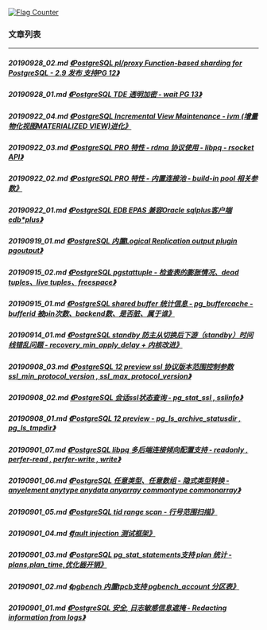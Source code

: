 <a rel="nofollow" href="http://info.flagcounter.com/h9V1"  ><img src="http://s03.flagcounter.com/count/h9V1/bg_FFFFFF/txt_000000/border_CCCCCC/columns_2/maxflags_12/viewers_0/labels_0/pageviews_0/flags_0/"  alt="Flag Counter"  border="0"  ></a>  
  
### 文章列表  
----  
##### 20190928_02.md   [《PostgreSQL pl/proxy Function-based sharding for PostgreSQL - 2.9 发布 支持PG 12》](20190928_02.md)  
##### 20190928_01.md   [《PostgreSQL TDE 透明加密 - wait PG 13》](20190928_01.md)  
##### 20190922_04.md   [《PostgreSQL Incremental View Maintenance - ivm (增量物化视图MATERIALIZED VIEW)进化》](20190922_04.md)  
##### 20190922_03.md   [《PostgreSQL PRO 特性 - rdma 协议使用 - libpq - rsocket API》](20190922_03.md)  
##### 20190922_02.md   [《PostgreSQL PRO 特性 - 内置连接池 - build-in pool 相关参数》](20190922_02.md)  
##### 20190922_01.md   [《PostgreSQL EDB EPAS 兼容Oracle sqlplus客户端edb\*plus》](20190922_01.md)  
##### 20190919_01.md   [《PostgreSQL 内置Logical Replication output plugin pgoutput》](20190919_01.md)  
##### 20190915_02.md   [《PostgreSQL pgstattuple - 检查表的膨胀情况、dead tuples、live tuples、freespace》](20190915_02.md)  
##### 20190915_01.md   [《PostgreSQL shared buffer 统计信息 - pg_buffercache - bufferid 被pin次数、backend数、是否脏、属于谁》](20190915_01.md)  
##### 20190914_01.md   [《PostgreSQL standby 防主从切换后下游（standby）时间线错乱问题 - recovery_min_apply_delay + 内核改进》](20190914_01.md)  
##### 20190908_03.md   [《PostgreSQL 12 preview ssl 协议版本范围控制参数 ssl_min_protocol_version , ssl_max_protocol_version》](20190908_03.md)  
##### 20190908_02.md   [《PostgreSQL 会话ssl状态查询 - pg_stat_ssl , sslinfo》](20190908_02.md)  
##### 20190908_01.md   [《PostgreSQL 12 preview - pg_ls_archive_statusdir , pg_ls_tmpdir》](20190908_01.md)  
##### 20190901_07.md   [《PostgreSQL libpq 多后端连接倾向配置支持 - readonly , perfer-read , perfer-write , write》](20190901_07.md)  
##### 20190901_06.md   [《PostgreSQL 任意类型、任意数组 - 隐式类型转换 - anyelement anytype anydata anyarray commontype commonarray》](20190901_06.md)  
##### 20190901_05.md   [《PostgreSQL tid range scan - 行号范围扫描》](20190901_05.md)  
##### 20190901_04.md   [《fault injection 测试框架》](20190901_04.md)  
##### 20190901_03.md   [《PostgreSQL pg_stat_statements支持 plan 统计 - plans,plan_time,优化器开销》](20190901_03.md)  
##### 20190901_02.md   [《pgbench 内置tpcb支持 pgbench_account 分区表》](20190901_02.md)  
##### 20190901_01.md   [《PostgreSQL 安全, 日志敏感信息遮掩 - Redacting information from logs》](20190901_01.md)  
